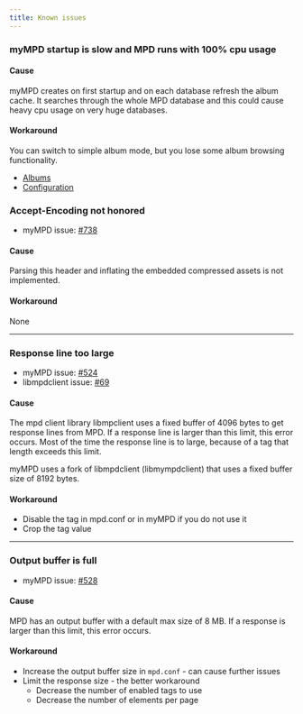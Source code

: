 ```yaml
---
title: Known issues
---
```


### myMPD startup is slow and MPD runs with 100% cpu usage

#### Cause

myMPD creates on first startup and on each database refresh the album cache. It searches through the whole MPD database and this could cause heavy cpu usage on very huge databases.

#### Workaround

You can switch to simple album mode, but you lose some album browsing functionality.

- [Albums](060-references/tags.md#albums)
- [Configuration](020-configuration/configuration-files.md)

### Accept-Encoding not honored

- myMPD issue: [#738](https://github.com/jcorporation/myMPD/issues/738)

#### Cause

Parsing this header and inflating the embedded compressed assets is not implemented.

#### Workaround

None

***

### Response line too large

- myMPD issue: [#524](https://github.com/jcorporation/myMPD/issues/524)
- libmpdclient issue: [#69](https://github.com/MusicPlayerDaemon/libmpdclient/issues/69)

#### Cause

The mpd client library libmpclient uses a fixed buffer of 4096 bytes to get response lines from MPD. If a response line is larger than this limit, this error occurs. Most of the time the response line is to large, because of a tag that length exceeds this limit.

myMPD uses a fork of libmpdclient (libmympdclient) that uses a fixed buffer size of 8192 bytes.

#### Workaround

- Disable the tag in mpd.conf or in myMPD if you do not use it
- Crop the tag value

***

### Output buffer is full

- myMPD issue: [#528](https://github.com/jcorporation/myMPD/issues/528)

#### Cause

MPD has an output buffer with a default max size of 8 MB. If a response is larger than this limit, this error occurs.

#### Workaround

- Increase the output buffer size in `mpd.conf` - can cause further issues
- Limit the response size - the better workaround
    - Decrease the number of enabled tags to use
    - Decrease the number of elements per page
